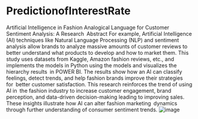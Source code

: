 # PredictionofInterestRate
Artificial Intelligence in Fashion Analogical Language for Customer Sentiment Analysis: A Research Abstract For example, Artificial Intelligence (AI) techniques like Natural Language Processing (NLP) and sentiment analysis allow brands to analyze massive amounts of customer reviews to better understand what products to develop and how to market them. This study uses datasets from Kaggle, Amazon fashion reviews, etc., and implements the models in Python using the models and visualizes the hierarchy results in POWER BI. The results show how an AI can classify feelings, detect trends, and help fashion brands improve their strategies for better customer satisfaction. This research reinforces the trend of using AI in the fashion industry to increase customer engagement, brand perception, and data-driven decision-making leading to improving sales. These insights illustrate how AI can alter fashion marketing dynamics through further understanding of consumer sentiment trends.
![image](https://github.com/user-attachments/assets/d52d9b46-3ffd-4590-b58d-ffc4b6811b61)
